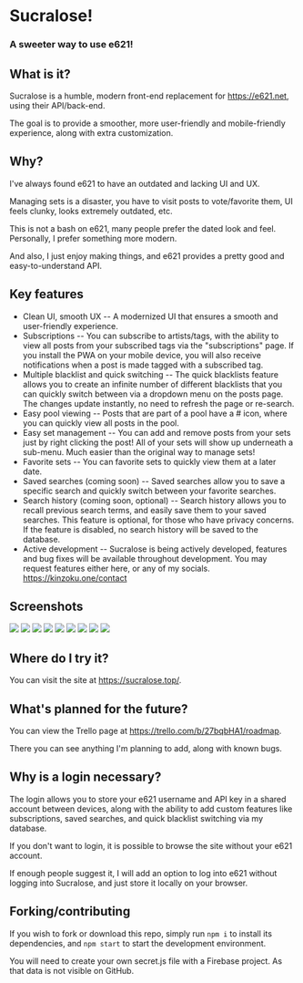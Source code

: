 # Sucralose!
### A sweeter way to use e621!

## What is it?
Sucralose is a humble, modern front-end replacement for https://e621.net, using their API/back-end.

The goal is to provide a smoother, more user-friendly and mobile-friendly experience,
along with extra customization.

## Why?
I've always found e621 to have an outdated and lacking UI and UX.

Managing sets is a disaster, you have to visit posts to vote/favorite them, UI feels clunky, looks extremely outdated, etc.

This is not a bash on e621, many people prefer the dated look and feel. Personally, I prefer something more modern.

And also, I just enjoy making things, and e621 provides a pretty good and easy-to-understand API.

## Key features

- Clean UI, smooth UX -- A modernized UI that ensures a smooth and user-friendly experience.
- Subscriptions -- You can subscribe to artists/tags, with the ability to view all posts from your subscribed tags via the "subscriptions" page. If you install the PWA on your mobile device, you will also receive notifications when a post is made tagged with a subscribed tag.
- Multiple blacklist and quick switching -- The quick blacklists feature allows you to create an infinite number of different blacklists that you can quickly switch between via a dropdown menu on the posts page. The changes update instantly, no need to refresh the page or re-search.
- Easy pool viewing -- Posts that are part of a pool have a # icon, where you can quickly view all posts in the pool.
- Easy set management -- You can add and remove posts from your sets just by right clicking the post! All of your sets will show up underneath a sub-menu. Much easier than the original way to manage sets!
- Favorite sets -- You can favorite sets to quickly view them at a later date.
- Saved searches (coming soon) -- Saved searches allow you to save a specific search and quickly switch between your favorite searches.
- Search history (coming soon, optional) -- Search history allows you to recall previous search terms, and easily save them to your saved searches. This feature is optional, for those who have privacy concerns. If the feature is disabled, no search history will be saved to the database.
- Active development -- Sucralose is being actively developed, features and bug fixes will be available throughout development. You may request features either here, or any of my socials. https://kinzoku.one/contact

## Screenshots
![](https://i.imgur.com/L87tQcM.png)
![](https://i.imgur.com/t1EQLOL.png)
![](https://i.imgur.com/dmfuskc.png)
![](https://i.imgur.com/0IBRFZZ.png)
![](https://i.imgur.com/Q4pxGIy.pngg)
![](https://i.imgur.com/ZJ3AmKT.png)
![](https://i.imgur.com/ErYaCNu.png)
![](https://i.imgur.com/Vv642Fg.jpg)
![](https://i.imgur.com/N9rOOu4.png)

## Where do I try it?
You can visit the site at https://sucralose.top/.

## What's planned for the future?
You can view the Trello page at https://trello.com/b/27bqbHA1/roadmap.

There you can see anything I'm planning to add, along with known bugs.

## Why is a login necessary?
The login allows you to store your e621 username and API key in a shared account between devices, along with the ability to add custom features like subscriptions, saved searches, and quick blacklist switching via my database.

If you don't want to login, it is possible to browse the site without your e621 account.

If enough people suggest it, I will add an option to log into e621 without logging into Sucralose, and just store it locally on your browser.

## Forking/contributing
If you wish to fork or download this repo, simply run `npm i` to install its dependencies,
and `npm start` to start the development environment.

You will need to create your own secret.js file with a Firebase project. As that data is not visible on GitHub.